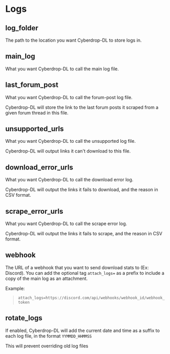 # Logs

## log_folder

The path to the location you want Cyberdrop-DL to store logs in.


## main_log

What you want Cyberdrop-DL to call the main log file.



## last_forum_post

What you want Cyberdrop-DL to call the forum-post log file.

Cyberdrop-DL will store the link to the last forum posts it scraped from a given forum thread in this file.



## unsupported_urls

What you want Cyberdrop-DL to call the unsupported log file.

Cyberdrop-DL will output links it can't download to this file.



## download_error_urls

What you want Cyberdrop-DL to call the download error log.

Cyberdrop-DL will output the links it fails to download, and the reason in CSV format.



## scrape_error_urls

What you want Cyberdrop-DL to call the scrape error log.

Cyberdrop-DL will output the links it fails to scrape, and the reason in CSV format.



## webhook

The URL of a webhook that you want to send download stats to (Ex: Discord). You can add the optional tag `attach_logs=` as a prefix to include a copy of the main log as an attachment.

Example:
> `attach_logs=https://discord.com/api/webhooks/webhook_id/webhook_token`



## rotate_logs

If enabled, Cyberdrop-DL will add the current date and time as a suffix to each log file, in the format `YYMMDD_HHMMSS`

This will prevent overriding old log files
